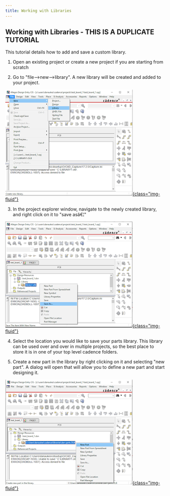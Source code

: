 ```yaml
---
title: Working with Libraries
---
```


## Working with Libraries - THIS IS A DUPLICATE TUTORIAL

This tutorial details how to add and save a custom library.

[](https://draft.blogger.com/blogger.g?blogID=6469592703220698319)

[](https://draft.blogger.com/blogger.g?blogID=6469592703220698319)

[](https://draft.blogger.com/blogger.g?blogID=6469592703220698319)

[](https://draft.blogger.com/blogger.g?blogID=6469592703220698319)

[](https://draft.blogger.com/blogger.g?blogID=6469592703220698319)

[](https://draft.blogger.com/blogger.g?blogID=6469592703220698319)

[](https://draft.blogger.com/blogger.g?blogID=6469592703220698319)

[](https://draft.blogger.com/blogger.g?blogID=6469592703220698319)

[](https://draft.blogger.com/blogger.g?blogID=6469592703220698319)

[](https://draft.blogger.com/blogger.g?blogID=6469592703220698319)

1.  Open an existing project or create a new project if you are starting from scratch

2.  Go to "file-->new-->library". A new library will be created and added to your project.

[![](figures/figure_068.png){class="img-fluid"}](larger/image0262.png)

3.  In the project explorer window, navigate to the newly created library, and right click on it to "save asâ€¦"

[![](figures/figure_069.png){class="img-fluid"}](larger/image0263.png)

4.  Select the location you would like to save your parts library. This library can be used over and over in multiple projects, so the best place to store it is in one of your top level cadence folders.

5.  Create a new part in the library by right clicking on it and selecting "new part". A dialog will open that will allow you to define a new part and start designing it.

[![](figures/figure_070.png){class="img-fluid"}](larger/image0264.png)
